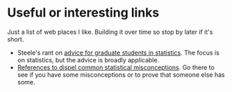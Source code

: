 # Useful or interesting links

Just a list of web places I like. Building it over time so stop by later if
it's short.

* Steele's rant on [advice for graduate students in statistics](http://www-stat.wharton.upenn.edu/~steele/Rants/AdviceGS.html).
  The focus is on statistics, but the advice is broadly applicable.
* [References to dispel common statistical misconceptions](https://discourse.datamethods.org/t/reference-collection-to-push-back-against-common-statistical-myths/1787). 
    Go there to see if you have some misconceptions or to prove that someone
    else has some.
